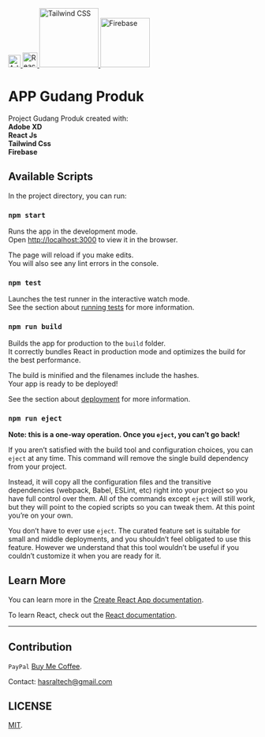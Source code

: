 <a href="https://www.adobe.com/sea/products/xd.html" rel="nofollow">
      <img alt="Adobe XD" width="25" src="https://github.com/comments-app/ecommerce/blob/master/assets/xd.png?raw=true" style="max-width: 100%;">
    </a>
<a href="https://github.com/facebook/create-react-app" rel="nofollow">
      <img alt="React Js" width="30" src="https://raw.githubusercontent.com/comments-app/ecommerce/efac809d29bdefecc6b6934f2478ee158908ff50/assets/react-js-logo.svg" style="max-width: 100%;">
    </a>
    <a href="https://tailwindcss.com/" rel="nofollow">
      <img alt="Tailwind CSS" width="120" src="https://raw.githubusercontent.com/comments-app/ecommerce/efac809d29bdefecc6b6934f2478ee158908ff50/assets/tailwind-logo.svg" style="max-width: 100%;">
    </a>
    <a href="https://firebase.google.com/" rel="nofollow">
      <img alt="Firebase" width="100" src="https://github.com/comments-app/ecommerce/blob/master/assets/firebase-logo.png?raw=true" style="max-width: 100%;">
    </a>

# APP Gudang Produk

Project Gudang Produk created with:\
<b>Adobe XD</b>\
<b>React Js</b>\
<b>Tailwind Css</b>\
<b>Firebase</b>

## Available Scripts

In the project directory, you can run:

### `npm start`

Runs the app in the development mode.\
Open [http://localhost:3000](http://localhost:3000) to view it in the browser.

The page will reload if you make edits.\
You will also see any lint errors in the console.

### `npm test`

Launches the test runner in the interactive watch mode.\
See the section about [running tests](https://facebook.github.io/create-react-app/docs/running-tests) for more information.

### `npm run build`

Builds the app for production to the `build` folder.\
It correctly bundles React in production mode and optimizes the build for the best performance.

The build is minified and the filenames include the hashes.\
Your app is ready to be deployed!

See the section about [deployment](https://facebook.github.io/create-react-app/docs/deployment) for more information.

### `npm run eject`

**Note: this is a one-way operation. Once you `eject`, you can’t go back!**

If you aren’t satisfied with the build tool and configuration choices, you can `eject` at any time. This command will remove the single build dependency from your project.

Instead, it will copy all the configuration files and the transitive dependencies (webpack, Babel, ESLint, etc) right into your project so you have full control over them. All of the commands except `eject` will still work, but they will point to the copied scripts so you can tweak them. At this point you’re on your own.

You don’t have to ever use `eject`. The curated feature set is suitable for small and middle deployments, and you shouldn’t feel obligated to use this feature. However we understand that this tool wouldn’t be useful if you couldn’t customize it when you are ready for it.

## Learn More

You can learn more in the [Create React App documentation](https://facebook.github.io/create-react-app/docs/getting-started).

To learn React, check out the [React documentation](https://reactjs.org/).

<hr>

## Contribution

`PayPal` [Buy Me Coffee](https://www.paypal.me/Hasral).

Contact: hasraltech@gmail.com

## LICENSE

[MIT](https://github.com/all-contributors/all-contributors/blob/master/LICENSE).
